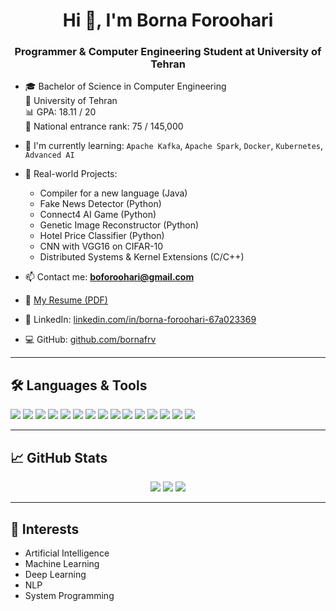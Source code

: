 <h1 align="center">Hi 👋, I'm Borna Foroohari</h1>
<h3 align="center">Programmer & Computer Engineering Student at University of Tehran</h3>

- 🎓 Bachelor of Science in Computer Engineering  
  🏫 University of Tehran  
  📊 GPA: 18.11 / 20  
  🥇 National entrance rank: 75 / 145,000

- 🌱 I'm currently learning:
  `Apache Kafka`, `Apache Spark`, `Docker`, `Kubernetes`, `Advanced AI`

- 💼 Real-world Projects:
  - Compiler for a new language (Java)
  - Fake News Detector (Python)
  - Connect4 AI Game (Python)
  - Genetic Image Reconstructor (Python)
  - Hotel Price Classifier (Python)
  - CNN with VGG16 on CIFAR-10
  - Distributed Systems & Kernel Extensions (C/C++)

- 📫 Contact me: **boforoohari@gmail.com**

- 📄 [My Resume (PDF)](./Resume-BornaForoohari.pdf)

- 💼 LinkedIn: [linkedin.com/in/borna-foroohari-67a023369](https://www.linkedin.com/in/borna-foroohari-67a023369)
- 💻 GitHub: [github.com/bornafrv](https://github.com/bornafrv)

---

## 🛠️ Languages & Tools
<p align="left">
  <img src="https://img.shields.io/badge/Python-blue?logo=python&logoColor=white" />
  <img src="https://img.shields.io/badge/C++-00599C?logo=c%2B%2B&logoColor=white" />
  <img src="https://img.shields.io/badge/Java-007396?logo=java&logoColor=white" />
  <img src="https://img.shields.io/badge/VerilogHDL-red?logo=verilog&logoColor=white" />
  <img src="https://img.shields.io/badge/SystemVerilog-purple" />
  <img src="https://img.shields.io/badge/SQL-336791?logo=mysql&logoColor=white" />
  <img src="https://img.shields.io/badge/Linux-black?logo=linux" />
  <img src="https://img.shields.io/badge/Kafka-231F20?logo=apachekafka&logoColor=white" />
  <img src="https://img.shields.io/badge/Spark-E25A1C?logo=apachespark&logoColor=white" />
  <img src="https://img.shields.io/badge/Docker-2496ED?logo=docker&logoColor=white" />
  <img src="https://img.shields.io/badge/TensorFlow-FF6F00?logo=tensorflow&logoColor=white" />
  <img src="https://img.shields.io/badge/PyTorch-EE4C2C?logo=pytorch&logoColor=white" />
  <img src="https://img.shields.io/badge/PowerBI-F2C811?logo=powerbi&logoColor=black" />
  <img src="https://img.shields.io/badge/Vivado-yellow?logo=xilinx&logoColor=black" />
  <img src="https://img.shields.io/badge/Quartus-blue?logo=intel&logoColor=white" />
</p>

---

## 📈 GitHub Stats
<p align="center">
  <img src="https://github-readme-stats.vercel.app/api?username=bornafrv&show_icons=true&theme=radical" />
  <img src="https://github-readme-streak-stats.herokuapp.com/?user=bornafrv&theme=radical" />
  <img src="https://github-readme-stats.vercel.app/api/top-langs/?username=bornafrv&layout=compact&theme=radical" />
</p>

---

## 🧠 Interests
- Artificial Intelligence
- Machine Learning
- Deep Learning
- NLP
- System Programming
